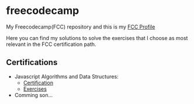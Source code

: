 # freecodecamp
My Freecodecamp(FCC) repository and this is my [FCC Profile](https://www.freecodecamp.org/dougparnoff)

Here you can find my solutions to solve the exercises that I choose as most relevant in the FCC certification path.

## Certifications

- Javascript Algorithms and Data Structures:
  - [Certification](https://www.freecodecamp.org/certification/dougparnoff/javascript-algorithms-and-data-structures)
  - [Exercises](./js-algorithms-and-data-structures)
- Comming son...